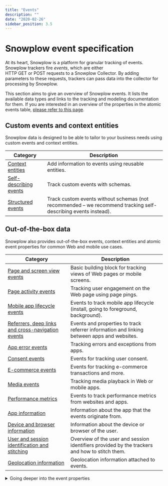 ```yaml
---
title: "Events"
description: ""
date: "2020-02-26"
sidebar_position: 3.5
---
```


# Snowplow event specification

At its heart, Snowplow is a platform for granular tracking of events.
Snowplow trackers fire _events_, which are either HTTP GET or POST requests to a Snowplow Collector. By adding parameters to these requests, trackers can pass data into the collector for processing by Snowplow.

This section aims to give an overview of Snowplow events.
It lists the available data types and links to the tracking and modeling documentation for them.
If you are interested in an overview of the properties in the atomic events table, [please refer to this page](/docs/fundamentals/canonical-event/index.md).

## Custom events and context entities

Snowplow data is designed to be able to tailor to your business needs using custom events and context entities.

| Category                                                                             | Description                                                                                                   |
| ------------------------------------------------------------------------------------ | ------------------------------------------------------------------------------------------------------------- |
| [Context entities](/docs/events/custom-events/context-entities/index.md)             | Add information to events using reusable entities.                                                            |
| [Self-describing events](/docs/events/custom-events/self-describing-events/index.md) | Track custom events with schemas.                                                                             |
| [Structured events](/docs/events/custom-events/structured-events/index.md)           | Track custom events without schemas (not recommended – we recommend tracking self-describing events instead). |

## Out-of-the-box data

Snowplow also provides out-of-the-box events, context entities and atomic event properties for common Web and mobile use cases.

| Category                                                                                                         | Description                                                                                   |
| ---------------------------------------------------------------------------------------------------------------- | --------------------------------------------------------------------------------------------- |
| [Page and screen view events](/docs/events/ootb-data/page-and-screen-view-events/index.md)                       | Basic building block for tracking views of Web pages or mobile screens.                       |
| [Page activity events](/docs/events/ootb-data/page-activity-tracking/index.md)                                   | Tracking user engagement on the Web page using page pings.                                    |
| [Mobile app lifecycle events](/docs/events/ootb-data/mobile-lifecycle-events/index.md)                           | Events to track mobile app lifecycle (install, going to foreground, background).              |
| [Referrers, deep links and cross-navigation events](/docs/events/ootb-data/links-and-referrers/index.md)         | Events and properties to track referrer information and linking between apps and websites.    |
| [App error events](/docs/events/ootb-data/app-error-events/index.md)                                             | Tracking errors and exceptions from apps.                                                     |
| [Consent events](/docs/events/ootb-data/consent-events/index.md)                                                 | Events for tracking user consent.                                                             |
| [E-commerce events](/docs/events/ootb-data/ecommerce-events/index.md)                                            | Events for tracking e-commerce transactions and more.                                         |
| [Media events](/docs/events/ootb-data/media-events/index.md)                                                     | Tracking media playback in Web or mobile apps.                                                |
| [Performance metrics](/docs/events/ootb-data/app-performance/index.md)                                           | Events to track performance metrics from websites and apps.                                   |
| [App information](/docs/events/ootb-data/app-information/index.md)                                               | Information about the app that the events originate from.                                     |
| [Device and browser information](/docs/events/ootb-data/device-and-browser/index.md)                             | Information about the device or browser of the user.                                          |
| [User and session identification and stitching](/docs/events/ootb-data/user-and-session-identification/index.md) | Overview of the user and session identifiers provided by the trackers and how to stitch them. |
| [Geolocation information](/docs/events/ootb-data/geolocation/index.md)                                           | Geolocation information attached to events.                                                   |

<details>
  <summary>Going deeper into the event properties</summary>
  <div>

These pages are for you if you want to understand the tracker payload in more detail, and especially if you are building your own tracker. In the latter case, utilizing the parameters documented here will ensure that your tracker works with the rest of the Snowplow stack.

| Category                                                                | Description                                          |
| ----------------------------------------------------------------------- | ---------------------------------------------------- |
| [Event parameters](/docs/events/going-deeper/event-parameters/index.md) | Protocol of all the parameters in the event payload. |
| [HTTP headers](/docs/events/going-deeper/http-headers/index.md)         | Collecting HTTP request headers and cookies.         |
| [Example requests](/docs/events/going-deeper/example-requests/index.md) | Example tracker requests with sample payload.        |

  </div>
</details>
